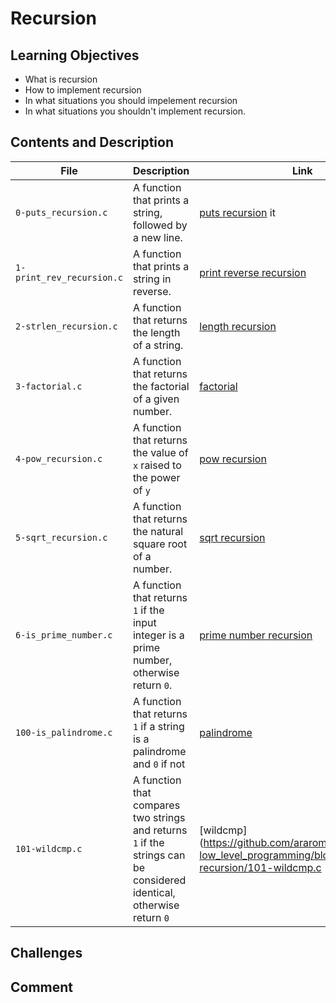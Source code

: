 # Recursion

## Learning Objectives
- What is recursion
- How to implement recursion
- In what situations you should impelement recursion
- In what situations you shouldn't implement recursion.

## Contents and Description
| File                      | Description                                                                                                           | Link                                                                                                                                |
|---------------------------|-----------------------------------------------------------------------------------------------------------------------|-------------------------------------------------------------------------------------------------------------------------------------|
| `0-puts_recursion.c`      | A function that prints a string, followed by a new line.                                                              | [puts recursion](https://github.com/araromi2/alx-low_level_programming/blob/master/0x08-recurson/0-pus_recursion.c)         it      |
| `1-print_rev_recursion.c` | A function that prints a string in reverse.                                                                           | [print reverse recursion](https://github.com/araromi2/alx-low_level_programming/blob/master/0x08-recursion/1-print_rev_recursion.c) |
| `2-strlen_recursion.c`    | A function that returns the length of a string.                                                                       | [length recursion](https://github.com/araromi2/alx-low_level_programming/blob/master/0x08-recursion/2-strlen_recursion.c)           |
| `3-factorial.c`           | A function that returns the factorial of a given number.                                                              | [factorial](https://github.com/araromi2/alx-low_level_programming/blob/master/0x08-recursion/3-factorial.c)                         |
| `4-pow_recursion.c`       | A function that returns the value of `x` raised to the power of `y`                                                   | [pow recursion](https://github.com/araromi2/alx-low_level_programming/blob/master/0x08-recursion/4-pow_recursion.c)                 |
| `5-sqrt_recursion.c`      | A function that returns the natural square root of a number.                                                          | [sqrt recursion](https://github.com/araromi2/alx-low_level_programming/blob/master/0x08-recursion/5-sqrt_recursion.c)               |
| `6-is_prime_number.c`     | A function that returns `1` if the input integer is a prime number, otherwise return `0`.                             | [prime number recursion](https://github.com/araromi2/alx-low_level_programming/blob/master/0x08-recursion/6-is_prime_number.c)      |
| `100-is_palindrome.c`     | A function that returns `1` if a string is a palindrome and `0` if not                                                | [palindrome](https://github.com/araromi2/alx-low_level_programming/blob/master/0x08-recursion/100-is_palindrome.c)                  |
| `101-wildcmp.c`           | A function that compares two strings and returns `1` if the strings can be considered identical, otherwise return `0` | [wildcmp](https://github.com/araromi2/alx-low_level_programming/blob/master/0x08-recursion/101-wildcmp.c                            |
## Challenges
## Comment


